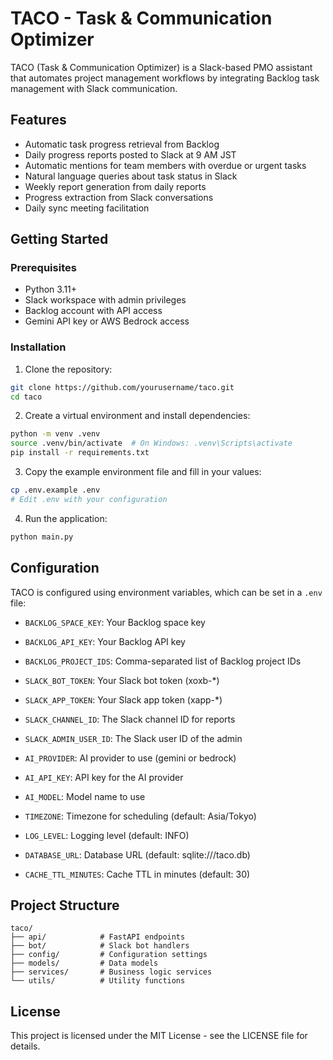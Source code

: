 # TACO - Task & Communication Optimizer

TACO (Task & Communication Optimizer) is a Slack-based PMO assistant that automates project management workflows by integrating Backlog task management with Slack communication.

## Features

- Automatic task progress retrieval from Backlog
- Daily progress reports posted to Slack at 9 AM JST
- Automatic mentions for team members with overdue or urgent tasks
- Natural language queries about task status in Slack
- Weekly report generation from daily reports
- Progress extraction from Slack conversations
- Daily sync meeting facilitation

## Getting Started

### Prerequisites

- Python 3.11+
- Slack workspace with admin privileges
- Backlog account with API access
- Gemini API key or AWS Bedrock access

### Installation

1. Clone the repository:
```bash
git clone https://github.com/yourusername/taco.git
cd taco
```

2. Create a virtual environment and install dependencies:
```bash
python -m venv .venv
source .venv/bin/activate  # On Windows: .venv\Scripts\activate
pip install -r requirements.txt
```

3. Copy the example environment file and fill in your values:
```bash
cp .env.example .env
# Edit .env with your configuration
```

4. Run the application:
```bash
python main.py
```

## Configuration

TACO is configured using environment variables, which can be set in a `.env` file:

- `BACKLOG_SPACE_KEY`: Your Backlog space key
- `BACKLOG_API_KEY`: Your Backlog API key
- `BACKLOG_PROJECT_IDS`: Comma-separated list of Backlog project IDs

- `SLACK_BOT_TOKEN`: Your Slack bot token (xoxb-*)
- `SLACK_APP_TOKEN`: Your Slack app token (xapp-*)
- `SLACK_CHANNEL_ID`: The Slack channel ID for reports
- `SLACK_ADMIN_USER_ID`: The Slack user ID of the admin

- `AI_PROVIDER`: AI provider to use (gemini or bedrock)
- `AI_API_KEY`: API key for the AI provider
- `AI_MODEL`: Model name to use

- `TIMEZONE`: Timezone for scheduling (default: Asia/Tokyo)
- `LOG_LEVEL`: Logging level (default: INFO)
- `DATABASE_URL`: Database URL (default: sqlite:///taco.db)
- `CACHE_TTL_MINUTES`: Cache TTL in minutes (default: 30)

## Project Structure

```
taco/
├── api/            # FastAPI endpoints
├── bot/            # Slack bot handlers
├── config/         # Configuration settings
├── models/         # Data models
├── services/       # Business logic services
└── utils/          # Utility functions
```

## License

This project is licensed under the MIT License - see the LICENSE file for details.